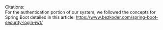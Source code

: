 Citations:<br />
For the authentication portion of our system, we followed the concepts for Spring Boot detailed in this article: https://www.bezkoder.com/spring-boot-security-login-jwt/